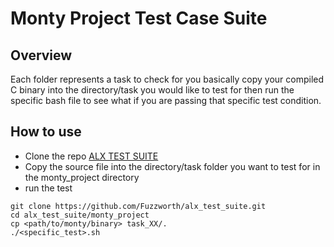 # Monty Project Test Case Suite

## Overview

Each folder represents a task to check for you basically copy your compiled C binary into the directory/task you would like to test for then run the specific bash file to see what if you are passing that specific test condition.

## How to use

- Clone the repo [ALX TEST SUITE](https://github.com/Fuzzworth/alx_test_suite.git)
- Copy the source file into the directory/task folder you want to test for in the monty_project directory
- run the test 

```
git clone https://github.com/Fuzzworth/alx_test_suite.git
cd alx_test_suite/monty_project
cp <path/to/monty/binary> task_XX/.
./<specific_test>.sh
```
